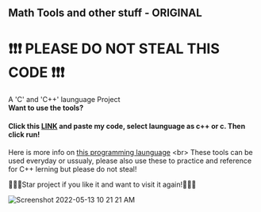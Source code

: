 ## Math Tools and other stuff - ORIGINAL
# ❗❗❗ PLEASE DO NOT STEAL THIS CODE ❗❗❗
A 'C' and 'C++' launguage Project <br>
__Want to use the tools?__ <br>
#### Click this [LINK](https://www.onlinegdb.com/online_c_compiler) and paste my code, select launguage as c++ or c. Then click run! <br>
Here is more info on [this programming launguage](https://en.wikipedia.org/wiki/C_(programming_language)) <br>
These tools can be used everyday or ussualy, please also use these to practice and reference for C++ lerning but please do not steal!


🌟🌟🌟Star project if you like it and want to visit it again!🌟🌟🌟


![Screenshot 2022-05-13 10 21 21 AM](https://user-images.githubusercontent.com/103195306/168304127-b325f95d-55cc-413e-ae6f-338181e5054d.png)<br>

